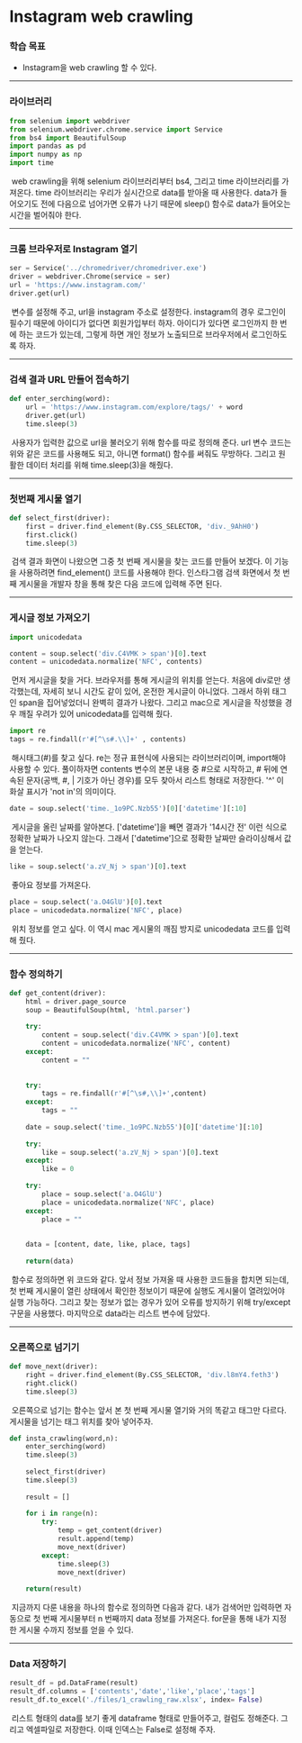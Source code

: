 # Instagram web crawling



### 학습 목표

- Instagram을 web crawling 할 수 있다.



---



### 라이브러리

```python
from selenium import webdriver
from selenium.webdriver.chrome.service import Service
from bs4 import BeautifulSoup
import pandas as pd
import numpy as np
import time
```

​	web crawling을 위해 selenium 라이브러리부터 bs4, 그리고 time 라이브러리를 가져온다.  time 라이브러리는 우리가 실시간으로 data를 받아올 때 사용한다. data가 들어오기도 전에 다음으로 넘어가면 오류가 나기 때문에 sleep() 함수로 data가 들어오는 시간을 벌어줘야 한다.



---



### 크롬 브라우저로 Instagram 열기

```python
ser = Service('../chromedriver/chromedriver.exe')
driver = webdriver.Chrome(service = ser)
url = 'https://www.instagram.com/'
driver.get(url)
```

​	변수를 설정해 주고, url을 instagram 주소로 설정한다. instagram의 경우 로그인이 필수기 때문에 아이디가 없다면 회원가입부터 하자. 아이디가 있다면 로그인까지 한 번에 하는 코드가 있는데, 그렇게 하면 개인 정보가 노출되므로 브라우저에서 로그인하도록 하자.



---



### 검색 결과 URL 만들어 접속하기

```python
def enter_serching(word):
    url = 'https://www.instagram.com/explore/tags/' + word
    driver.get(url)
    time.sleep(3)
```

​	사용자가 입력한 값으로 url을 불러오기 위해 함수를 따로 정의해 준다. url 변수 코드는 위와 같은 코드를 사용해도 되고, 아니면 format() 함수를 써줘도 무방하다. 그리고 원활한 데이터 처리를 위해 time.sleep(3)을 해줬다.



---



### 첫번째 게시물 열기

```python
def select_first(driver):
    first = driver.find_element(By.CSS_SELECTOR, 'div._9AhH0')
    first.click()
    time.sleep(3)
```

​	검색 결과 화면이 나왔으면 그중 첫 번째 게시물을 찾는 코드를 만들어 보겠다. 이 기능을 사용하려면 find_element() 코드를 사용해야 한다. 인스타그램 검색 화면에서 첫 번째 게시물을 개발자 창을 통해 찾은 다음 코드에 입력해 주면 된다.



---



### 게시글 정보 가져오기

```python
import unicodedata

content = soup.select('div.C4VMK > span')[0].text
content = unicodedata.normalize('NFC', contents)
```

​	먼저 게시글을 찾을 거다. 브라우저를 통해 게시글의 위치를 얻는다. 처음에 div로만 생각했는데, 자세히 보니 시간도 같이 있어, 온전한 게시글이 아니었다. 그래서 하위 태그인 span을 집어넣었더니 완벽히 결과가 나왔다. 그리고 mac으로 게시글을 작성했을 경우 깨질 우려가 있어 unicodedata를 입력해 줬다.



```python
import re
tags = re.findall(r'#[^\s#.\\]+' , contents)
```

​	해시태그(#)를 찾고 싶다. re는 정규 표현식에 사용되는 라이브러리이며, import해야 사용할 수 있다. 풀이하자면 contents 변수의 본문 내용 중 #으로 시작하고, # 뒤에 연속된 문자(공백, #, | 기호가 아닌 경우)를 모두 찾아서 리스트 형태로 저장한다. '^' 이 화살 표시가 'not in'의 의미이다.



```python
date = soup.select('time._1o9PC.Nzb55')[0]['datetime'][:10]
```

​	게시글을 올린 날짜를 알아본다. ['datetime']을 빼면 결과가 '14시간 전' 이런 식으로 정확한 날짜가 나오지 않는다. 그래서 ['datetime']으로 정확한 날짜만 슬라이싱해서 값을 얻는다.



```python
like = soup.select('a.zV_Nj > span')[0].text
```

​	좋아요 정보를 가져온다.



```python
place = soup.select('a.O4GlU')[0].text
place = unicodedata.normalize('NFC', place)
```

​	위치 정보를 얻고 싶다. 이 역시 mac 게시물의 깨짐 방지로 unicodedata 코드를 입력해 줬다.



---



### 함수 정의하기

```python
def get_content(driver):
    html = driver.page_source
    soup = BeautifulSoup(html, 'html.parser')
    
    try: 
        content = soup.select('div.C4VMK > span')[0].text
        content = unicodedata.normalize('NFC', content)
    except:
        content = ""
    
    
    try:
        tags = re.findall(r'#[^\s#,\\]+',content)
    except:
        tags = ""
        
    date = soup.select('time._1o9PC.Nzb55')[0]['datetime'][:10]
    
    try:
        like = soup.select('a.zV_Nj > span')[0].text
    except:
        like = 0
    
    try:
        place = soup.select('a.O4GlU')
        place = unicodedata.normalize('NFC', place)
    except:
        place = ""
    
    
    data = [content, date, like, place, tags]
    
    return(data)
```

​	함수로 정의하면 위 코드와 같다. 앞서 정보 가져올 때 사용한 코드들을 합치면 되는데, 첫 번째 게시물이 열린 상태에서 확인한 정보이기 때문에 실행도 게시물이 열려있어야 실행 가능하다. 그리고 찾는 정보가 없는 경우가 있어 오류를 방지하기 위해 try/except구문을 사용했다. 마지막으로 data라는 리스트 변수에 담았다.



---



### 오른쪽으로 넘기기

```python
def move_next(driver):
    right = driver.find_element(By.CSS_SELECTOR, 'div.l8mY4.feth3')
    right.click()
    time.sleep(3)
```

​	오른쪽으로 넘기는 함수는 앞서 본 첫 번째 게시물 열기와 거의 똑같고 태그만 다르다. 게시물을 넘기는 태그 위치를 찾아 넣어주자.



```python
def insta_crawling(word,n):
    enter_serching(word)
    time.sleep(3)
    
    select_first(driver)
    time.sleep(3)
    
    result = []
    
    for i in range(n):
        try:
            temp = get_content(driver)
            result.append(temp)
            move_next(driver)
        except:
            time.sleep(3)
            move_next(driver)
            
    return(result)
```

​	지금까지 다룬 내용을 하나의 함수로 정의하면 다음과 같다. 내가 검색어만 입력하면 자동으로 첫 번째 게시물부터 n 번째까지 data 정보를 가져온다. for문을 통해 내가 지정한 게시물 수까지 정보를 얻을 수 있다.



---



### Data 저장하기

```python
result_df = pd.DataFrame(result)
result_df.columns = ['contents','date','like','place','tags']
result_df.to_excel('./files/1_crawling_raw.xlsx', index= False)
```

​	리스트 형태의 data를 보기 좋게 dataframe 형태로 만들어주고, 컬럼도 정해준다. 그리고 엑셀파일로 저장한다. 이때 인덱스는 False로 설정해 주자.
